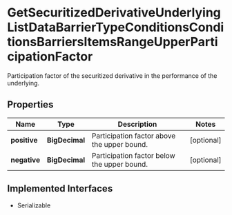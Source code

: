 

# GetSecuritizedDerivativeUnderlyingListDataBarrierTypeConditionsConditionsBarriersItemsRangeUpperParticipationFactor

Participation factor of the securitized derivative in the performance of the underlying.

## Properties

Name | Type | Description | Notes
------------ | ------------- | ------------- | -------------
**positive** | **BigDecimal** | Participation factor above the upper bound. |  [optional]
**negative** | **BigDecimal** | Participation factor below the upper bound. |  [optional]


## Implemented Interfaces

* Serializable


